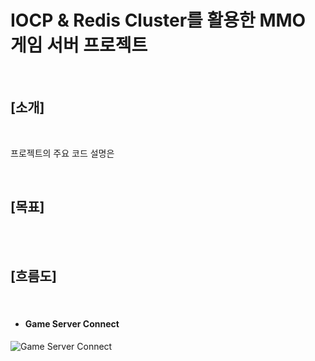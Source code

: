 # IOCP & Redis Cluster를 활용한 MMO 게임 서버 프로젝트

<br>  

## [소개]

<br>  

프로젝트의 주요 코드 설명은 


<br>

## [목표]


<br>  

<br>  

## [흐름도]

<br>  

- #### Game Server Connect
![Game Server Connect](https://github.com/user-attachments/assets/d1735db4-20b9-4c91-81a5-ad23290d21b7)
